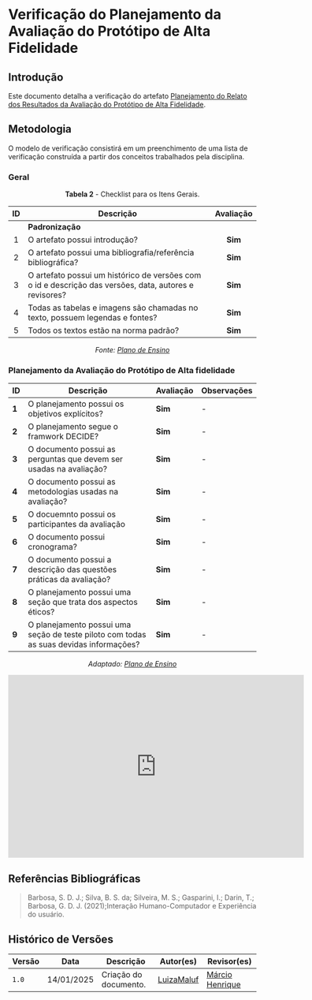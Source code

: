 # __Verificação do Planejamento da Avaliação do Protótipo de Alta Fidelidade__

## __Introdução__

Este documento detalha a verificação do artefato [Planejamento do Relato dos Resultados da Avaliação do Protótipo de Alta Fidelidade](../.././../design_avaliacao/p_alta/planejamento_exec.md).

## __Metodologia__

O modelo de verificação consistirá em um preenchimento de uma lista de verificação construída a partir dos conceitos trabalhados pela disciplina.


### __Geral__

<center>

**Tabela 2** - Checklist para os Itens Gerais.

|  ID  | Descrição      | Avaliação  |   
| :--: | ------------ | :--------: | 
|      | **Padronização**      |
|  1   | O artefato possui introdução?  |  **Sim**     |  
|  2   | O artefato possui uma bibliografia/referência bibliográfica?   |      **Sim**   | 
|  3   | O artefato possui um histórico de versões com o id e descrição das versões, data, autores e revisores? |       **Sim**   | 
|  4   | Todas as tabelas e imagens são chamadas no texto, possuem legendas e fontes? |      **Sim**  |    
|  5   | Todos os textos estão na norma padrão?   | **Sim**  


_Fonte: [Plano de Ensino](/docs/assets/documentos/Plano_de_Ensino.pdf)_

</center>



### __Planejamento da Avaliação do Protótipo de Alta fidelidade__

<center>

| **ID** | **Descrição** | **Avaliação** | **Observações** |
|--------|---------------|---------------|-----------------|
| **1**  | O planejamento possui os objetivos explícitos? | **Sim** | - |
| **2**  | O planejamento segue o framwork DECIDE? | **Sim** | - |
| **3**  | O documento possui as perguntas que devem ser usadas na avaliação? | **Sim** | - |
| **4**  | O documento possui as metodologias usadas na avaliação? | **Sim** | - |
| **5**  | O docuemnto possui os participantes da avaliação | **Sim** | - |
| **6**  | O documento possui cronograma? | **Sim** | - |
| **7**  | O documento possui a descrição das questões práticas da avaliação?| **Sim** | - |
| **8**  | O planejamento possui uma seção que trata dos aspectos éticos?| **Sim** | - |
| **9**  | O planejamento possui uma seção de teste piloto com todas as suas devidas informações? | **Sim** | - |

_Adaptado: [Plano de Ensino](/docs/assets/documentos/Plano_de_Ensino.pdf)_

</center>

<iframe width="600" height="371" seamless frameborder="0" scrolling="no" src="https://docs.google.com/spreadsheets/d/e/2PACX-1vSyR8SNl1enYN7gNBY9xYyUl0d5sUiqnj7p69L1AoVlVpAUWRpJ-I-WeWKB9SBUw2C3Sx_TuBnfXte8/pubchart?oid=1171542191&amp;format=interactive"></iframe>



## __Referências Bibliográficas__

> Barbosa, S. D. J.; Silva, B. S. da; Silveira, M. S.; Gasparini, I.; Darin, T.; Barbosa, G. D. J. (2021);Interação Humano-Computador e Experiência do usuário.

## __Histórico de Versões__

| Versão | Data       | Descrição              | Autor(es)                                        | Revisor(es)                                    |
| ------ | ---------- | ---------------------- | ------------------------------------------------ | ---------------------------------------------- |
| `1.0`| 14/01/2025 | Criação do documento. | [LuizaMaluf](https://github.com/LuizaMaluf) | [Márcio Henrique](https://github.com/DeM4rcio) |